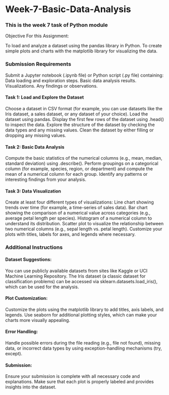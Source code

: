 # Week-7-Basic-Data-Analysis
### This is the week 7 task of Python module 
Objective For this Assignment:

To load and analyze a dataset using the pandas library in Python.
To create simple plots and charts with the matplotlib library for visualizing the data.

### Submission Requirements
Submit a Jupyter notebook (.ipynb file) or Python script (.py file) containing:
Data loading and exploration steps.
Basic data analysis results.
Visualizations.
Any findings or observations.

#### Task 1: Load and Explore the Dataset
Choose a dataset in CSV format (for example, you can use datasets like the Iris dataset, a sales dataset, or any dataset of your choice).
Load the dataset using pandas.
Display the first few rows of the dataset using .head() to inspect the data.
Explore the structure of the dataset by checking the data types and any missing values.
Clean the dataset by either filling or dropping any missing values.
#### Task 2: Basic Data Analysis
Compute the basic statistics of the numerical columns (e.g., mean, median, standard deviation) using .describe().
Perform groupings on a categorical column (for example, species, region, or department) and compute the mean of a numerical column for each group.
Identify any patterns or interesting findings from your analysis.
#### Task 3: Data Visualization
Create at least four different types of visualizations:
Line chart showing trends over time (for example, a time-series of sales data).
Bar chart showing the comparison of a numerical value across categories (e.g., average petal length per species).
Histogram of a numerical column to understand its distribution.
Scatter plot to visualize the relationship between two numerical columns (e.g., sepal length vs. petal length).
Customize your plots with titles, labels for axes, and legends where necessary.

### Additional Instructions

#### Dataset Suggestions:

You can use publicly available datasets from sites like Kaggle or UCI Machine Learning Repository.
The Iris dataset (a classic dataset for classification problems) can be accessed via sklearn.datasets.load_iris(), which can be used for the analysis.

#### Plot Customization:

Customize the plots using the matplotlib library to add titles, axis labels, and legends.
Use seaborn for additional plotting styles, which can make your charts more visually appealing.

#### Error Handling:

Handle possible errors during the file reading (e.g., file not found), missing data, or incorrect data types by using exception-handling mechanisms (try, except).

#### Submission:

Ensure your submission is complete with all necessary code and explanations. Make sure that each plot is properly labeled and provides insights into the dataset.

